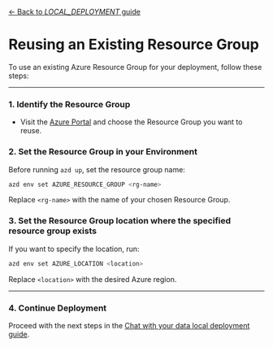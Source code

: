[← Back to *LOCAL_DEPLOYMENT* guide](../docs/LOCAL_DEPLOYMENT.md)

# Reusing an Existing Resource Group

To use an existing Azure Resource Group for your deployment, follow these steps:

---

### 1. Identify the Resource Group

- Visit the [Azure Portal](https://portal.azure.com) and choose the Resource Group you want to reuse.

### 2. Set the Resource Group in your Environment

Before running `azd up`, set the resource group name:

```bash
azd env set AZURE_RESOURCE_GROUP <rg-name>
```
Replace `<rg-name>` with the name of your chosen Resource Group.

### 3. Set the Resource Group location where the specified resource group exists

If you want to specify the location, run:

```bash
azd env set AZURE_LOCATION <location>
```
Replace `<location>` with the desired Azure region.

---

### 4. Continue Deployment

Proceed with the next steps in the [Chat with your data local deployment guide](../docs/LOCAL_DEPLOYMENT.md).
